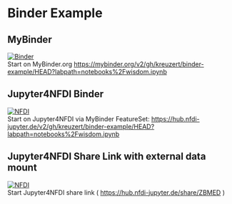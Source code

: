 # Binder Example

## MyBinder 
[![Binder](https://mybinder.org/badge_logo.svg)](https://mybinder.org/v2/gh/kreuzert/binder-example/HEAD?labpath=notebooks%2Fwisdom.ipynb)  
Start on MyBinder.org https://mybinder.org/v2/gh/kreuzert/binder-example/HEAD?labpath=notebooks%2Fwisdom.ipynb  

## Jupyter4NFDI Binder  
[![NFDI](https://nfdi-jupyter.de/images/nfdi_badge.svg)](https://hub.nfdi-jupyter.de/v2/gh/kreuzert/binder-example/HEAD?labpath=notebooks%2Fwisdom.ipynb)  
Start on Jupyter4NFDI via MyBinder FeatureSet: https://hub.nfdi-jupyter.de/v2/gh/kreuzert/binder-example/HEAD?labpath=notebooks%2Fwisdom.ipynb  
  
## Jupyter4NFDI Share Link with external data mount
[![NFDI](https://nfdi-jupyter.de/images/nfdi_badge.svg)](https://hub.nfdi-jupyter.de/share/ZBMED)  
Start Jupyter4NFDI share link ( https://hub.nfdi-jupyter.de/share/ZBMED )  
